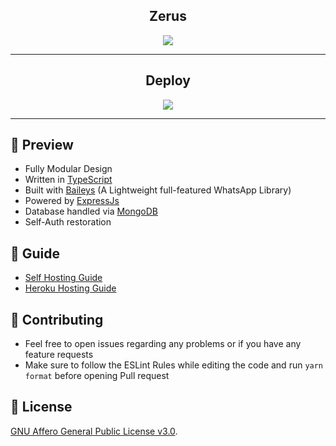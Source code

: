 <!-- ![Just...]() -->

<div align='center'>

<h2> Zerus </h2>
  
<a href='https://github.com/Toshi-san001/Zerus/releases'>
 
  
</a>
  
<a href='https://github.com/Toshi-san001/Zerus/blob/master/LICENSE'>
  
<img src='https://img.shields.io/github/license/Toshi-san001/Zerus?color=%231e81b0&style=for-the-badge'>
  
</a>
  
</div>

---

<div align='center'>
  
## Deploy
  
<a href='https://heroku.com/deploy'>
  
<img src='https://www.herokucdn.com/deploy/button.png'>
  
</a>
  
</div>

---

## 💈 Preview

 - Fully Modular Design
 - Written in [TypeScript](https://www.typescriptlang.org/)
 - Built with [Baileys](https://github.com/adiwajshing/baileys) (A Lightweight full-featured WhatsApp Library)
 - Powered by [ExpressJs](https://expressjs.com/)
 - Database handled via [MongoDB](https://www.mongodb.com/)
 - Self-Auth restoration

 ## 📙 Guide

 - [Self Hosting Guide](https://github.com/Toshi-san001/Zerus/blob/master/Self-Hosting-Guide.md)
 - [Heroku Hosting Guide](https://github.com/Toshi-san001/Zerus/blob/master/Heroku-Hosting-Guide.md)

 ## 💪 Contributing

 - Feel free to open issues regarding any problems or if you have any feature requests
 - Make sure to follow the ESLint Rules while editing the code and run `yarn format` before opening Pull request

 ## 🎐 License

 [GNU Affero General Public License v3.0](https://github.com/Toshi-san001/Zerus/blob/master/LICENSE).
